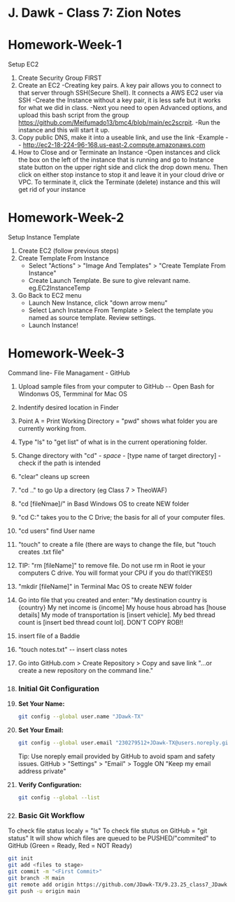 # J. Dawk - Class 7: Zion Notes


# Homework-Week-1

Setup EC2
1. Create Security Group FIRST
2. Create an EC2
  -Creating key pairs. A key pair allows you to connect to that server through SSH(Secure Shell). It connects a AWS EC2 user via   SSH
  -Create the Instance without a key pair, it is less safe but it works for what we did in class.
  -Next you need to open Advanced options, and upload this bash script from the group    https://github.com/Meifumado13/bmc4/blob/main/ec2scrpit. 
    -Run the instance and this will start it up.
3. Copy public DNS, make it into a useable link, and use the link
  -Example -- http://ec2-18-224-96-168.us-east-2.compute.amazonaws.com
4. How to Close and or Terminate an Instance
  -Open instances and click the box on the left of the instance that is running and go to Instance state button on the upper  right side and click the drop down menu. Then click on either stop instance to stop it and leave it in your cloud drive or VPC. To terminate it, click the Terminate (delete) instance and this will get rid of your instance

# Homework-Week-2
Setup Instance Template
1. Create EC2 (follow previous steps)
2. Create Template From Instance
   - Select "Actions" > "Image And Templates" > "Create Template From Instance"
   - Create Launch Template. Be sure to give relevant name. eg.EC2InstanceTemp
3. Go Back to EC2 menu
   - Launch New Instance, click "down arrow menu"
   - Select Lanch Instance From Template > Select the template you named as source template. Review settings.
   - Launch Instance!

# Homework-Week-3
Command line- File Managament - GitHub
1. Upload sample files from your computer to GitHub -- Open Bash for Windonws OS, Termminal for Mac OS
2. Indentify desired location in Finder
3. Point A = Print Working Directory = "pwd" shows what folder you are currently working from.
4. Type "ls" to "get list" of what is in the current operationing folder.
5. Change directory with "cd" - *space* - [type name of target directory] - check if the path is intended
6. "clear" cleans up screen
7. "cd .." to go Up a directory (eg Class 7 > TheoWAF)
8. "cd [fileNmae]/" in Basd Windows OS to create NEW folder
9. "cd C:\" takes you to the C Drive; the basis for all of your computer files.
10. "cd users" find User name
11. "touch" to create a file (there are ways to change the file,  but "touch creates .txt file"
12. TIP: "rm [fileName]" to remove file. Do not use rm in Root ie your computers C drive. You will format your CPU if you do that!(YIKES!)
13. "mkdir [fileName]" in Terminal Mac OS to create NEW folder
14. Go into file that you created and enter: "My destination country is {country} My net income is {income] My house hous abroad has [house details] My mode of transportation is [insert vehicle]. My bed thread count is [insert bed thread count lol]. DON'T COPY ROB!!
15. insert file of a Baddie
16. "touch notes.txt" -- insert class notes
17. Go into GitHub.com > Create Repository > Copy and save link "...or create a new repository on the command line."

18. ### Initial Git Configuration

1. **Set Your Name:**
   ```bash
   git config --global user.name "JDawk-TX"
   ```

2. **Set Your Email:**
   ```bash
   git config --global user.email "230279512+JDawk-TX@users.noreply.github.com"
   ```
     Tip: Use noreply email provided by GitHub to avoid spam and safety issues.
     GitHub > "Settings" > "Email" > Toggle ON "Keep my email address private"

4. **Verify Configuration:**
   ```bash
   git config --global --list
   
5. ### Basic Git Workflow
To check file status localy = "ls"
To check file stutus on GitHub = "git status"
  It will show which files are queued to be PUSHED/"commited" to GitHub (Green = Ready, Red = NOT Ready)

```bash
git init
git add <files to stage>
git commit -m "<First Commit>"
git branch -M main
git remote add origin https://github.com/JDawk-TX/9.23.25_class7_JDawk
git push -u origin main
